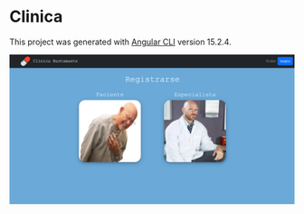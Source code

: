 # Clinica

This project was generated with [Angular CLI](https://github.com/angular/angular-cli) version 15.2.4.

![alt text](./readme_img/home_deslogueado.png)
